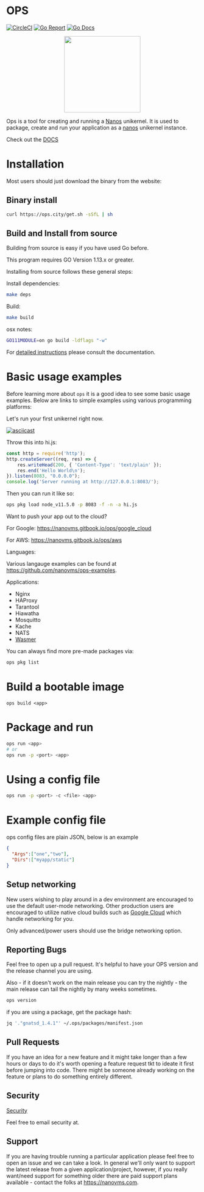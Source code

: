 # OPS

[![CircleCI](https://circleci.com/gh/nanovms/ops.svg?style=svg)](https://circleci.com/gh/nanovms/ops)
[![Go Report](https://goreportcard.com/badge/github.com/nanovms/ops)](https://goreportcard.com/report/github.com/nanovms/ops)
[![Go Docs](https://godoc.org/github.com/nanovms/ops?status.svg)](http://godoc.org/github.com/nanovms/ops)

<p align="center">
  <img src="https://i.imgur.com/OtfAABU.png" style="width:200px;"/>
</p>

Ops is a tool for creating and running a [Nanos](https://github.com/nanovms/nanos) unikernel. It is used to
package, create and run your application as a [nanos](https://github.com/nanovms/nanos) unikernel instance.

Check out the [DOCS](https://nanovms.gitbook.io/ops/)

# Installation

Most users should just download the binary from the website:

## Binary install

```sh
curl https://ops.city/get.sh -sSfL | sh
```

## Build and Install from source

Building from source is easy if you have used Go before.

This program requires GO Version 1.13.x or greater.

Installing from source follows these general steps:

Install dependencies:

```sh
make deps
```

Build:

```sh
make build
```

osx notes:

```sh
GO111MODULE=on go build -ldflags "-w"
```

For [detailed instructions](https://nanovms.gitbook.io/ops/developer/prerequisites) please consult the documentation.

# Basic usage examples

Before learning more about `ops` it is a good idea to see some basic usage
examples. Below are links to simple examples using various programming platforms:

Let's run your first unikernel right now.

[![asciicast](https://asciinema.org/a/256914.svg)](https://asciinema.org/a/256914)

Throw this into hi.js:

```javascript
const http = require('http');
http.createServer((req, res) => {
    res.writeHead(200, { 'Content-Type': 'text/plain' });
    res.end('Hello World\n');
}).listen(8083, "0.0.0.0");
console.log('Server running at http://127.0.0.1:8083/');
```

Then you can run it like so:

```sh
ops pkg load node_v11.5.0 -p 8083 -f -n -a hi.js
```

Want to push your app out to the cloud?

For Google: https://nanovms.gitbook.io/ops/google_cloud

For AWS: https://nanovms.gitbook.io/ops/aws

Languages:

Various langauge examples can be found at https://github.com/nanovms/ops-examples.

Applications:

* Nginx
* HAProxy
* Tarantool
* Hiawatha
* Mosquitto
* Kache
* NATS
* [Wasmer](https://github.com/nanovms/ops-examples/tree/master/wasm/01-hello-world)

You can always find more pre-made packages via:

```sh
ops pkg list
```

# Build a bootable image
`ops build <app>`

# Package and run
```sh
ops run <app>
# or
ops run -p <port> <app>
```

# Using a config file
```sh
ops run -p <port> -c <file> <app>
```

# Example config file

ops config files are plain JSON, below is an example

```JSON
{
  "Args":["one","two"],
  "Dirs":["myapp/static"]
}
```

## Setup networking

New users wishing to play around in a dev environment are encouraged to
use the default user-mode networking. Other production users are
encouraged to utilize native cloud builds such as [Google
Cloud](https://nanovms.gitbook.io/ops/google_cloud) which
handle networking for you.

Only advanced/power users should use the bridge networking option.

## Reporting Bugs

Feel free to open up a pull request. It's helpful to have your OPS
version and the release channel you are using.

Also - if it doesn't work on the main release you can try the nightly -
the main release can tail the nightly by many weeks sometimes.

```sh
ops version
```

if you are using a package, get the package hash:

```sh
jq '."gnatsd_1.4.1"' ~/.ops/packages/manifest.json
```

## Pull Requests

If you have an idea for a new feature and it might take longer than a
few hours or days to do it's worth opening a feature request tkt to
ideate it first before jumping into code. There might be someone already
working on the feature or plans to do something entirely different.

## Security

[Security](https://github.com/nanovms/ops/blob/master/SECURITY.md)

Feel free to email security at.

## Support

If you are having trouble running a particular application please feel
free to open an issue and we can take a look. In general we'll only want
to support the latest release from a given application/project, however,
if you really want/need support for something older there are paid
support plans available - contact the folks at https://nanovms.com.
